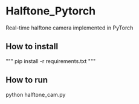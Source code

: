 # Halftone_Pytorch
Real-time halftone camera implemented in PyTorch

## How to install 

"""
pip install -r requirements.txt 
"""

## How to run

python halftone_cam.py